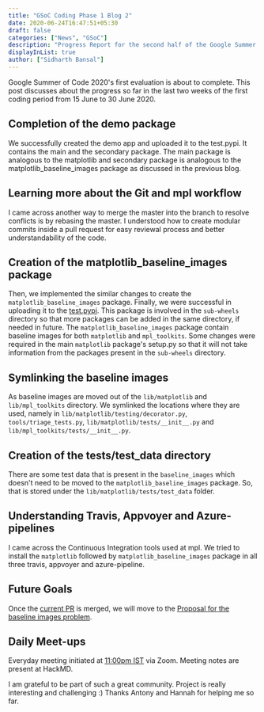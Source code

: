 ```yaml
---
title: "GSoC Coding Phase 1 Blog 2"
date: 2020-06-24T16:47:51+05:30
draft: false
categories: ["News", "GSoC"]
description: "Progress Report for the second half of the Google Summer of Code 2020 Phase 1 for the Baseline Images Problem"
displayInList: true
author: ["Sidharth Bansal"]
---
```


Google Summer of Code 2020's first evaluation is about to complete. This post discusses about the progress so far in the last two weeks of the first coding period from 15 June to 30 June 2020.

## Completion of the demo package

We successfully created the demo app and uploaded it to the test.pypi. It contains the main and the secondary package. The main package is analogous to the matplotlib and secondary package is analogous to the matplotlib_baseline_images package as discussed in the previous blog.

## Learning more about the Git and mpl workflow 

I came across another way to merge the master into the branch to resolve conflicts is by rebasing the master. I understood how to create modular commits inside a pull request for easy reviewal process and better understandability of the code.  

## Creation of the matplotlib_baseline_images package

Then, we implemented the similar changes to create the `matplotlib_baseline_images` package. Finally, we were successful in uploading it to the [test.pypi](https://test.pypi.org/project/matplotlib.baseline-images/3.3.0rc1/#history). This package is involved in the `sub-wheels` directory so that more packages can be added in the same directory, if needed in future.  The `matplotlib_baseline_images` package contain baseline images for both `matplotlib` and `mpl_toolkits`.
Some changes were required in the main `matplotlib` package's setup.py so that it will not take information from the packages present in the `sub-wheels` directory. 

## Symlinking the baseline images

As baseline images are moved out of the `lib/matplotlib` and `lib/mpl_toolkits` directory. We symlinked the locations where they are used, namely in `lib/matplotlib/testing/decorator.py`, `tools/triage_tests.py`, `lib/matplotlib/tests/__init__.py` and `lib/mpl_toolkits/tests/__init__.py`.

## Creation of the tests/test_data directory

There are some test data that is present in the `baseline_images` which doesn't need to be moved to the `matplotlib_baseline_images` package. So, that is stored under the `lib/matplotlib/tests/test_data` folder.

## Understanding Travis, Appvoyer and Azure-pipelines

I came across the Continuous Integration tools used at mpl. We tried to install the `matplotlib` followed by `matplotlib_baseline_images` package in all three travis, appvoyer and azure-pipeline.

## Future Goals

Once the [current PR](https://github.com/matplotlib/matplotlib/pull/17557) is merged, we will move to the [Proposal for the baseline images problem](https://github.com/matplotlib/matplotlib/issues/16447).

## Daily Meet-ups

Everyday meeting initiated at [11:00pm IST](https://everytimezone.com/) via Zoom. Meeting notes are present at HackMD.

I am grateful to be part of such a great community. Project is really interesting and challenging :) Thanks Antony and Hannah for helping me so far.  
  
